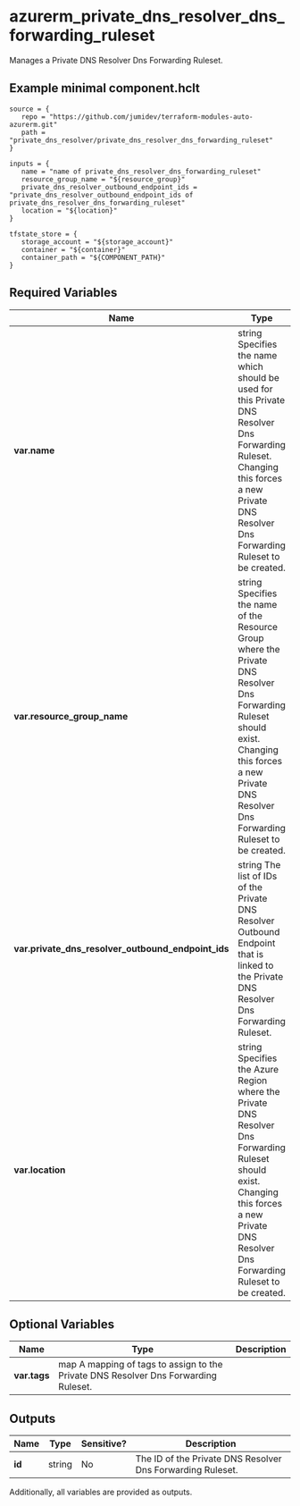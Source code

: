 # azurerm_private_dns_resolver_dns_forwarding_ruleset

Manages a Private DNS Resolver Dns Forwarding Ruleset.

## Example minimal component.hclt

```hcl
source = {
   repo = "https://github.com/jumidev/terraform-modules-auto-azurerm.git" 
   path = "private_dns_resolver/private_dns_resolver_dns_forwarding_ruleset" 
}

inputs = {
   name = "name of private_dns_resolver_dns_forwarding_ruleset" 
   resource_group_name = "${resource_group}" 
   private_dns_resolver_outbound_endpoint_ids = "private_dns_resolver_outbound_endpoint_ids of private_dns_resolver_dns_forwarding_ruleset" 
   location = "${location}" 
}

tfstate_store = {
   storage_account = "${storage_account}" 
   container = "${container}" 
   container_path = "${COMPONENT_PATH}" 
}

```

## Required Variables

| Name | Type |  Description |
| ---- | --------- |  ----------- |
| **var.name** | string  Specifies the name which should be used for this Private DNS Resolver Dns Forwarding Ruleset. Changing this forces a new Private DNS Resolver Dns Forwarding Ruleset to be created. | 
| **var.resource_group_name** | string  Specifies the name of the Resource Group where the Private DNS Resolver Dns Forwarding Ruleset should exist. Changing this forces a new Private DNS Resolver Dns Forwarding Ruleset to be created. | 
| **var.private_dns_resolver_outbound_endpoint_ids** | string  The list of IDs of the Private DNS Resolver Outbound Endpoint that is linked to the Private DNS Resolver Dns Forwarding Ruleset. | 
| **var.location** | string  Specifies the Azure Region where the Private DNS Resolver Dns Forwarding Ruleset should exist. Changing this forces a new Private DNS Resolver Dns Forwarding Ruleset to be created. | 

## Optional Variables

| Name | Type |  Description |
| ---- | --------- |  ----------- |
| **var.tags** | map  A mapping of tags to assign to the Private DNS Resolver Dns Forwarding Ruleset. | 



## Outputs

| Name | Type | Sensitive? | Description |
| ---- | ---- | --------- | --------- |
| **id** | string | No  | The ID of the Private DNS Resolver Dns Forwarding Ruleset. | 

Additionally, all variables are provided as outputs.
